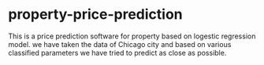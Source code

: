 # property-price-prediction 
This is a price prediction software for property based on logestic regression model. 
we have taken the data of Chicago city and based on various classified parameters we have tried to predict as close as possible.
